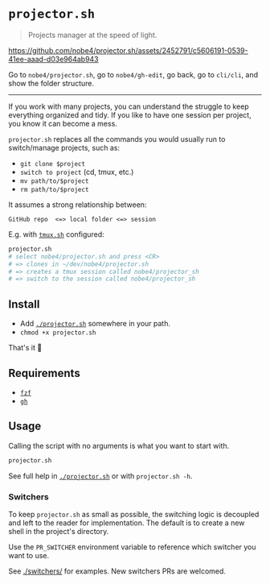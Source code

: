 # `projector.sh`

> Projects manager at the speed of light.

https://github.com/nobe4/projector.sh/assets/2452791/c5606191-0539-41ee-aaad-d03e964ab943

Go to `nobe4/projector.sh`, go to `nobe4/gh-edit`, go back, go to `cli/cli`, and show the folder structure.

---

If you work with many projects, you can understand the struggle to keep
everything organized and tidy. If you like to have one session per project, you
know it can become a mess.

`projector.sh` replaces all the commands you would usually run to switch/manage
projects, such as:
- `git clone $project`
- `switch to project` (cd, tmux, etc.)
- `mv path/to/$project`
- `rm path/to/$project`

It assumes a strong relationship between:
```
GitHub repo  <=> local folder <=> session
```

E.g. with [`tmux.sh`](./switchers/tmux.sh) configured:

```bash
projector.sh
# select nobe4/projector.sh and press <CR>
# => clones in ~/dev/nobe4/projector.sh
# => creates a tmux session called nobe4/projector_sh
# => switch to the session called nobe4/projector_sh
```

## Install

- Add [`./projector.sh`](./projector.sh) somewhere in your path.
- `chmod +x projector.sh`

That's it :tada:

## Requirements

- [`fzf`](https://github.com/junegunn/fzf)
- [`gh`](https://github.com/cli/cli)

## Usage

Calling the script with no arguments is what you want to start with.

```bash
projector.sh
```

See full help in [`./projector.sh`](./projector.sh) or with `projector.sh -h`.

### Switchers

To keep `projector.sh` as small as possible, the switching logic is decoupled
and left to the reader for implementation. The default is to create a new shell
in the project's directory.

Use the `PR_SWITCHER` environment variable to reference which switcher you want
to use.

See [./switchers/](./switchers/) for examples.
New switchers PRs are welcomed.
